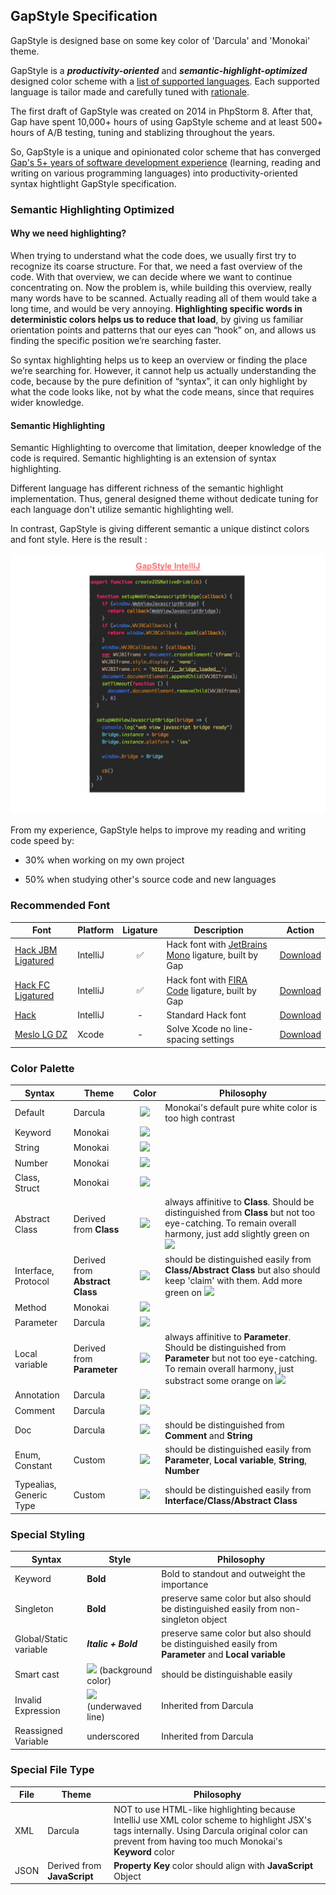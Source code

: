 ## GapStyle Specification

GapStyle is designed base on some key color of 'Darcula' and 'Monokai' theme.

GapStyle is a **_productivity-oriented_** and **_semantic-highlight-optimized_** designed
color scheme with a [list of supported languages](#actively-maintain-language). Each
supported language is tailor made and carefully tuned with
[rationale](#gapstyle-specification).

The first draft of GapStyle was created on 2014 in PhpStorm 8. After that, Gap have spent
10,000+ hours of using GapStyle scheme and at least 500+ hours of A/B testing, tuning and
stablizing throughout the years.

So, GapStyle is a unique and opinionated color scheme that has converged
[Gap's 5+ years of software development experience](https://github.com/gaplotech/bio)
(learning, reading and writing on various programming languages) into
productivity-oriented syntax hightlight GapStyle specification.

### Semantic Highlighting Optimized

#### Why we need highlighting?

When trying to understand what the code does, we usually first try to recognize its coarse
structure. For that, we need a fast overview of the code. With that overview, we can
decide where we want to continue concentrating on. Now the problem is, while building this
overview, really many words have to be scanned. Actually reading all of them would take a
long time, and would be very annoying. **Highlighting specific words in deterministic
colors helps us to reduce that load**, by giving us familiar orientation points and
patterns that our eyes can “hook” on, and allows us finding the specific position we’re
searching faster.

So syntax highlighting helps us to keep an overview or finding the place we’re searching
for. However, it cannot help us actually understanding the code, because by the pure
definition of “syntax”, it can only highlight by what the code looks like, not by what the
code means, since that requires wider knowledge.

#### Semantic Highlighting

Semantic Highlighting to overcome that limitation, deeper knowledge of the code is
required. Semantic highlighting is an extension of syntax highlighting.

Different language has different richness of the semantic highlight implementation. Thus,
general designed theme without dedicate tuning for each language don't utilize semantic
highlighting well.

In contrast, GapStyle is giving different semantic a unique distinct colors and font
style. Here is the result :

![semnatic-highlight-information-intellij](../preview/semnatic-highlight-information-intellij.gif)

From my experience, GapStyle helps to improve my reading and writing code speed by:

- 30% when working on my own project

- 50% when studying other's source code and new languages

### Recommended Font

| Font                                                             | Platform | Ligature | Description                                                                                        |                             Action                              |
| ---------------------------------------------------------------- | -------- | :------: | -------------------------------------------------------------------------------------------------- | :-------------------------------------------------------------: |
| [Hack JBM Ligatured](https://github.com/gaplo917/Ligatured-Hack) | IntelliJ |    ✅    | Hack font with [JetBrains Mono](https://github.com/JetBrains/JetBrainsMono) ligature, built by Gap | [Download](https://github.com/gaplo917/Ligatured-Hack/releases) |
| [Hack FC Ligatured](https://github.com/gaplo917/Ligatured-Hack)  | IntelliJ |    ✅    | Hack font with [FIRA Code](https://github.com/tonsky/FiraCode) ligature, built by Gap              | [Download](https://github.com/gaplo917/Ligatured-Hack/releases) |
| [Hack](https://github.com/source-foundry/Hack)                   | IntelliJ |    -     | Standard Hack font                                                                                 |   [Download](https://github.com/source-foundry/Hack/releases)   |
| [Meslo LG DZ](https://github.com/andreberg/Meslo-Font)           | Xcode    |    -     | Solve Xcode no line-spacing settings                                                               |  [Download](https://github.com/andreberg/Meslo-Font/releases)   |

### Color Palette

| Syntax                  | Theme                           |                       Color                       | Philosophy                                                                                                                                                                                                          |
| ----------------------- | ------------------------------- | :-----------------------------------------------: | ------------------------------------------------------------------------------------------------------------------------------------------------------------------------------------------------------------------- |
| Default                 | Darcula                         | ![](https://placehold.it/15/A9B7C6/000000?text=+) | Monokai's default pure white color is too high contrast                                                                                                                                                             |
| Keyword                 | Monokai                         | ![](https://placehold.it/15/F92672/000000?text=+) |                                                                                                                                                                                                                     |
| String                  | Monokai                         | ![](https://placehold.it/15/E6DB74/000000?text=+) |                                                                                                                                                                                                                     |
| Number                  | Monokai                         | ![](https://placehold.it/15/AE81FF/000000?text=+) |                                                                                                                                                                                                                     |
| Class, Struct           | Monokai                         | ![](https://placehold.it/15/66D9EF/000000?text=+) |                                                                                                                                                                                                                     |
| Abstract Class          | Derived from **Class**          | ![](https://placehold.it/15/66D9EF/000000?text=+) | always affinitive to **Class**. Should be distinguished from **Class** but not too eye-catching. To remain overall harmony, just add slightly green on ![](https://placehold.it/15/66D9EF/000000?text=+)            |
| Interface, Protocol     | Derived from **Abstract Class** | ![](https://placehold.it/15/0ED38C/000000?text=+) | should be distinguished easily from **Class/Abstract Class** but also should keep 'claim' with them. Add more green on ![](https://placehold.it/15/66D9EF/000000?text=+)                                            |
| Method                  | Monokai                         | ![](https://placehold.it/15/A6E22E/000000?text=+) |                                                                                                                                                                                                                     |
| Parameter               | Darcula                         | ![](https://placehold.it/15/FD971F/000000?text=+) |                                                                                                                                                                                                                     |
| Local variable          | Derived from **Parameter**      | ![](https://placehold.it/15/CBAD96/000000?text=+) | always affinitive to **Parameter**. Should be distinguished from **Parameter** but not too eye-catching. To remain overall harmony, just substract some orange on ![](https://placehold.it/15/FD971F/000000?text=+) |
| Annotation              | Darcula                         | ![](https://placehold.it/15/BBB529/000000?text=+) |                                                                                                                                                                                                                     |
| Comment                 | Darcula                         | ![](https://placehold.it/15/808080/000000?text=+) |                                                                                                                                                                                                                     |
| Doc                     | Darcula                         | ![](https://placehold.it/15/629755/000000?text=+) | should be distinguished from **Comment** and **String**                                                                                                                                                             |
| Enum, Constant          | Custom                          | ![](https://placehold.it/15/4186F8/000000?text=+) | should be distinguished easily from **Parameter**, **Local variable**, **String**, **Number**                                                                                                                       |
| Typealias, Generic Type | Custom                          | ![](https://placehold.it/15/507874/000000?text=+) | should be distinguished easily from **Interface/Class/Abstract Class**                                                                                                                                              |

### Special Styling

| Syntax                 | Style                                                                | Philosophy                                                                                            |
| ---------------------- | -------------------------------------------------------------------- | ----------------------------------------------------------------------------------------------------- |
| Keyword                | **Bold**                                                             | Bold to standout and outweight the importance                                                         |
| Singleton              | **Bold**                                                             | preserve same color but also should be distinguished easily from non-singleton object                 |
| Global/Static variable | **_Italic + Bold_**                                                  | preserve same color but also should be distinguished easily from **Parameter** and **Local variable** |
| Smart cast             | ![](https://placehold.it/15/2F4830/000000?text=+) (background color) | should be distinguishable easily                                                                      |
| Invalid Expression     | ![](https://placehold.it/15/FF0000/000000?text=+) (underwaved line)  | Inherited from Darcula                                                                                |
| Reassigned Variable    | underscored                                                          | Inherited from Darcula                                                                                |

### Special File Type

| File | Theme                       | Philosophy                                                                                                                                                                                            |
| ---- | --------------------------- | ----------------------------------------------------------------------------------------------------------------------------------------------------------------------------------------------------- |
| XML  | Darcula                     | NOT to use HTML-like highlighting because IntelliJ use XML color scheme to highlight JSX's tags internally. Using Darcula original color can prevent from having too much Monokai's **Keyword** color |
| JSON | Derived from **JavaScript** | **Property Key** color should align with **JavaScript** Object                                                                                                                                        |
